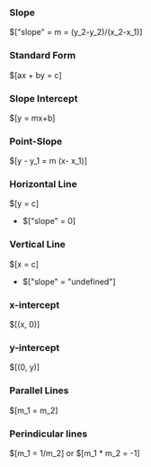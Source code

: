 ### Slope
$["slope" = m = (y_2-y_2)/(x_2-x_1)]

### Standard Form
$[ax + by = c]

### Slope Intercept
$[y = mx+b]

### Point-Slope
$[y - y_1 = m (x- x_1)]

### Horizontal Line
$[y = c]

- $["slope" = 0]

### Vertical Line
$[x = c]

- $["slope" = "undefined"]

### x-intercept
$[(x, 0)]

### y-intercept
$[(0, y)]

### Parallel Lines 
$[m_1 = m_2]

### Perindicular lines
$[m_1 = 1/m_2] or $[m_1 * m_2 = -1]